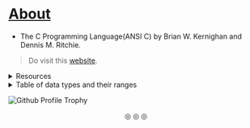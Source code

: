 # <ins>About</ins>

* The C Programming Language(ANSI C) by Brian W. Kernighan and Dennis M. Ritchie.

> Do visit this [website](https://c-faq.com/).

<details>
<summary>Resources</summary>
1. <a href="https://youtu.be/m_08FbT0_WY?si=-ufDpjDOhPn6_6k0">Rotating Bits</a>
<br>
2. <a href="https://clc-wiki.net/wiki/Main_Page">clc-wiki</a>
<br>
3. <a href="https://www.free-online-calculator-use.com/infix-to-postfix-converter.html">Infix to Postfix converter</a>
<br>
4. <a href="https://paodayag.dev/reverse-polish-notation-js-parser/">RPN calculator</a>(Gave me the solution to K&R2 exercise 4.3)
<br>
5. <a href="https://stackoverflow.com/questions/9752364/how-can-i-evaluate-an-expression-with-sin-cos-and-other-functions"/>Important</a>(Got the idea for solving K&R2 exercise 4.5)
<br>
6. <a href="https://stackoverflow.com/questions/7785764/why-isnt-this-program-for-calculating-sine-of-the-input-working"/>convert value to radian</a>
<br>
</details>

<details>
<summary>Table of data types and their ranges</summary>
<table>
<tr>
<td><strong>Type</strong></td>
<td><strong>Storage size</strong></td>
<td><strong>Value range</strong</td>
</tr>

<tr>
<td>char</td>
<td>$1$ byte</td>
<td>$-128\ to\ 127$ or $0\ to\ 255$</td>
</tr>

<tr>
<td>unsigned char</td>
<td>$1$ byte</td>
<td>$0\ to\ 255$</td>
</tr>

<tr>
<td>signed char</td>
<td>$1$ byte</td>
<td>$-128\ to\ 127$</td>
</tr>

<tr>
<td>int</td>
<td>$2\ or\ 4$ bytes</td>
<td>$-32,678\ to\ 32,767$ or $-2,147,483,648\ to\ 2,147,483,647$</td>
</tr>

<tr>
<td>unsigned int</td>
<td>$2\ or\ 4$ bytes</td>
<td>$0\ to\ 65,535$ or $0\ to\ 4,294,967,295$</td>
</tr>

<tr>
<td>short</td>
<td>$2$ bytes</td>
<td>$-32,768\ to\ 32,767$</td>
</tr>

<tr>
<td>unsigned short</td>
<td>$2$ bytes</td>
<td>$0\ to\ 65,535$</td>
</tr>

<tr>
<td>long</td>
<td>$8$ bytes</td>
<td>$-9223372036854775808\ to\ 9223372036854775807$</td>
</tr>

<tr>
<td>unsigned long</td>
<td>$8$ bytes</td>
<td>$0\ to\ 18446744073709551615$</td>
</tr>

</table>
</details>


![Github Profile Trophy](https://github-profile-trophy.vercel.app/?username=0x50-0x42)

<p align="center">
&#9678; &#9678; &#9678;
</p>

